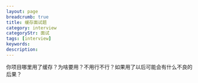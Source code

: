```yaml
---
layout: page
breadcrumb: true
title: 缓存面试题
category: interview
categoryStr: 面试
tags: [interview]
keywords:
description:
---
```



你项目哪里用了缓存？为啥要用？不用行不行？如果用了以后可能会有什么不良的后果？